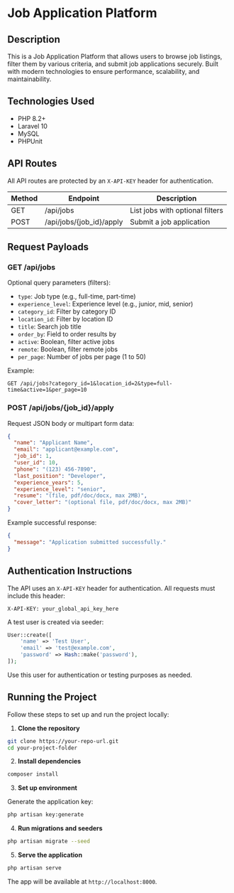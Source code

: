 # Job Application Platform

## Description

This is a Job Application Platform that allows users to browse job listings, filter them by various criteria, and submit job applications securely. Built with modern technologies to ensure performance, scalability, and maintainability.

## Technologies Used

- PHP 8.2+
- Laravel 10
- MySQL
- PHPUnit

## API Routes

All API routes are protected by an `X-API-KEY` header for authentication.

| Method | Endpoint               | Description                   |
|--------|------------------------|-------------------------------|
| GET    | /api/jobs              | List jobs with optional filters |
| POST   | /api/jobs/{job_id}/apply | Submit a job application       |

## Request Payloads

### GET /api/jobs

Optional query parameters (filters):

- `type`: Job type (e.g., full-time, part-time)
- `experience_level`: Experience level (e.g., junior, mid, senior)
- `category_id`: Filter by category ID
- `location_id`: Filter by location ID
- `title`: Search job title
- `order_by`: Field to order results by
- `active`: Boolean, filter active jobs
- `remote`: Boolean, filter remote jobs
- `per_page`: Number of jobs per page (1 to 50)

Example:

```
GET /api/jobs?category_id=1&location_id=2&type=full-time&active=1&per_page=10
```

### POST /api/jobs/{job_id}/apply

Request JSON body or multipart form data:

```json
{
  "name": "Applicant Name",
  "email": "applicant@example.com",
  "job_id": 1,
  "user_id": 10,
  "phone": "(123) 456-7890",
  "last_position": "Developer",
  "experience_years": 5,
  "experience_level": "senior",
  "resume": "(file, pdf/doc/docx, max 2MB)",
  "cover_letter": "(optional file, pdf/doc/docx, max 2MB)"
}
```

Example successful response:

```json
{
  "message": "Application submitted successfully."
}
```

## Authentication Instructions

The API uses an `X-API-KEY` header for authentication. All requests must include this header:

```
X-API-KEY: your_global_api_key_here
```

A test user is created via seeder:

```php
User::create([
    'name' => 'Test User',
    'email' => 'test@example.com',
    'password' => Hash::make('password'),
]);
```

Use this user for authentication or testing purposes as needed.

## Running the Project

Follow these steps to set up and run the project locally:

1. **Clone the repository**

```bash
git clone https://your-repo-url.git
cd your-project-folder
```

2. **Install dependencies**

```bash
composer install
```

3. **Set up environment**

Generate the application key:

```bash
php artisan key:generate
```

4. **Run migrations and seeders**

```bash
php artisan migrate --seed
```

5. **Serve the application**

```bash
php artisan serve
```

The app will be available at `http://localhost:8000`.

